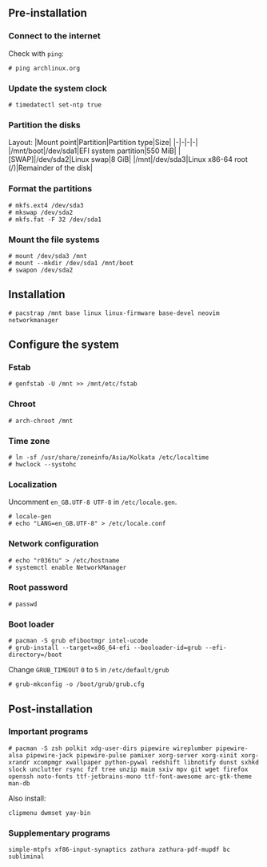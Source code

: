 ## Pre-installation
### Connect to the internet
Check with `ping`:
```
# ping archlinux.org
```
### Update the system clock
```
# timedatectl set-ntp true
```
### Partition the disks
Layout:
|Mount point|Partition|Partition type|Size|
|-|-|-|-|
|/mnt/boot|/dev/sda1|EFI system partition|550 MiB|
|[SWAP]|/dev/sda2|Linux swap|8 GiB|
|/mnt|/dev/sda3|Linux x86-64 root (/)|Remainder of the disk|
### Format the partitions
```
# mkfs.ext4 /dev/sda3
# mkswap /dev/sda2
# mkfs.fat -F 32 /dev/sda1
```
### Mount the file systems
```
# mount /dev/sda3 /mnt
# mount --mkdir /dev/sda1 /mnt/boot
# swapon /dev/sda2
```
## Installation
```
# pacstrap /mnt base linux linux-firmware base-devel neovim networkmanager
```

## Configure the system
### Fstab
```
# genfstab -U /mnt >> /mnt/etc/fstab
```
### Chroot
```
# arch-chroot /mnt
```
### Time zone
```
# ln -sf /usr/share/zoneinfo/Asia/Kolkata /etc/localtime
# hwclock --systohc
```
### Localization
Uncomment `en_GB.UTF-8 UTF-8` in `/etc/locale.gen`.
```
# locale-gen
# echo "LANG=en_GB.UTF-8" > /etc/locale.conf
```
### Network configuration
```
# echo "r036tu" > /etc/hostname
# systemctl enable NetworkManager
```
### Root password
```
# passwd
```
### Boot loader
```
# pacman -S grub efibootmgr intel-ucode
# grub-install --target=x86_64-efi --booloader-id=grub --efi-directory=/boot
```
Change `GRUB_TIMEOUT` `0` to `5` in `/etc/default/grub`
```
# grub-mkconfig -o /boot/grub/grub.cfg
```
## Post-installation
### Important programs
```
# pacman -S zsh polkit xdg-user-dirs pipewire wireplumber pipewire-alsa pipewire-jack pipewire-pulse pamixer xorg-server xorg-xinit xorg-xrandr xcompmgr xwallpaper python-pywal redshift libnotify dunst sxhkd slock unclutter rsync fzf tree unzip maim sxiv mpv git wget firefox openssh noto-fonts ttf-jetbrains-mono ttf-font-awesome arc-gtk-theme man-db
```
Also install:
```
clipmenu dwmset yay-bin
```
### Supplementary programs
```
simple-mtpfs xf86-input-synaptics zathura zathura-pdf-mupdf bc subliminal
```
